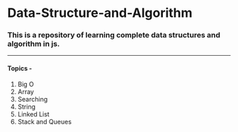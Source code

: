 # Data-Structure-and-Algorithm

### This is a repository of learning complete data structures and algorithm in js.

<hr />
<h4>Topics -</h4>

<ol>
<li>Big O</li>
<li>Array</li>
<li>Searching</li>
<li>String</li>
<li>Linked List</li>
<li>Stack and Queues</li>
</ol>
